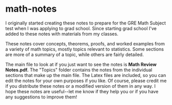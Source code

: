 # math-notes
I originally started creating these notes to prepare for the GRE Math Subject test when I was applying to grad school. Since starting grad school I've added to these notes with materials from my classes. 

These notes cover concepts, theorems, proofs, and worked examples from a variety of math topics, mostly topics relevant to statistics. Some sections are more of a summary of a topic, while others are fairly detailed.

The main file to look at if you just want to see the notes is **Math Review Notes.pdf.** The "Topics" folder contains the notes from the individual sections that make up the main file. The Latex files are included, so you can edit the notes for your own purposes if you like. Of course, please credit me if you distribute these notes or a modified version of them in any way. I hope these notes are useful--let me know if they help you or if you have any suggestions to improve them!
